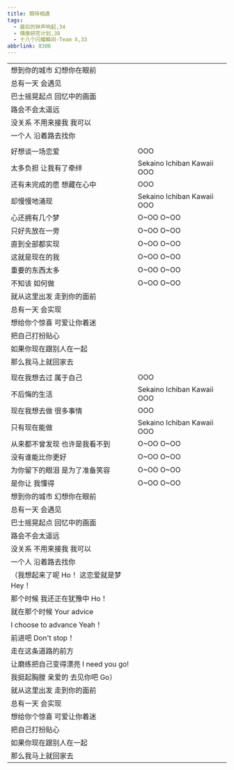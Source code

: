 ```yaml
---
title: 期待相遇
tags:
  - 最后的钟声响起,34
  - 偶像研究计划,38
  - 十八个闪耀瞬间-Team X,33
abbrlink: 8306
---
```

|      |      |
|--|--|
|想到你的城市 幻想你在眼前|      |
|总有一天 会遇见|      |
|巴士摇晃起点 回忆中的画面|      |
|路会不会太遥远|      |
|没关系 不用来接我 我可以|      |
|一个人 沿着路去找你|      |
|      |      |
|好想谈一场恋爱|OOO|
|太多负担 让我有了牵绊|Sekaino Ichiban Kawaii OOO|
|还有未完成的愿 想藏在心中|OOO|
|却慢慢地涌现|Sekaino Ichiban Kawaii OOO|
|心还拥有几个梦|O~OO O~OO|
|只好先放在一旁|O~OO O~OO|
|直到全部都实现|O~OO O~OO|
|这就是现在的我|O~OO O~OO|
|重要的东西太多|O~OO O~OO|
|不知该 如何做|O~OO O~OO|
|就从这里出发 走到你的面前|      |
|总有一天 会实现|      |
|想给你个惊喜 可爱让你着迷|      |
|把自己打扮贴心|      |
|如果你现在跟别人在一起|      |
|那么我马上就回家去|      |
|      |      |
|现在我想去过 属于自己|OOO|
|不后悔的生活|Sekaino Ichiban Kawaii OOO|
|现在我想去做 很多事情|OOO|
|只有现在能做|Sekaino Ichiban Kawaii OOO|
|从来都不曾发现 也许是我看不到|O~OO O~OO|
|没有谁能比你更好|O~OO O~OO|
|为你留下的眼泪 是为了准备笑容|O~OO O~OO|
|是你让 我懂得|O~OO O~OO|
|想到你的城市 幻想你在眼前|      |
|总有一天 会遇见|      |
|巴士摇晃起点 回忆中的画面|      |
|路会不会太遥远|      |
|没关系 不用来接我 我可以|      |
|一个人 沿着路去找你|      |
|（我想起来了呢 Ho！ 这恋爱就是梦 Hey！|      |
|那个时候 我还正在犹豫中 Ho！|      |
|就在那个时候 Your advice|      |
|I choose to advance Yeah！|      |
|前进吧 Don't stop！|      |
|走在这条道路的前方|      |
|让磨练把自己变得漂亮 I need you go!|      |
|我挺起胸膛 亲爱的 去见你吧 Go）|      |
|就从这里出发 走到你的面前|      |
|总有一天 会实现|      |
|想给你个惊喜 可爱让你着迷|      |
|把自己打扮贴心|      |
|如果你现在跟别人在一起|      |
|那么我马上就回家去|      |